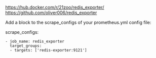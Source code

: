 https://hub.docker.com/r/21zoo/redis_exporter/
https://github.com/oliver006/redis_exporter


Add a block to the scrape_configs of your prometheus.yml config file:

scrape_configs:

```
- job_name: redis_exporter
  target_groups:
  - targets: ['redis-exporter:9121']
```
